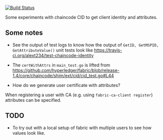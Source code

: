 [![Build Status](https://travis-ci.org/alext234/test-chaincode-identity.svg?branch=master)](https://travis-ci.org/alext234/test-chaincode-identity)

Some experiments with chaincode CID to get client identity and attributes.


## Some notes

- See the output of test logs to know how the output of `GetID, GetMSPID, GetAttributeValue()` unit tests look like https://travis-ci.org/alext234/test-chaincode-identity


- The `certWithAttrs` in `main_test.go` is lifted from   https://github.com/hyperledger/fabric/blob/release-1.4/core/chaincode/shim/ext/cid/cid_test.go#L44

- How do we generate user certificate with attributes?

When registering a user with CA (e.g. using `fabric-ca-client register`) attributes can be specified.

## TODO

- To try out with a local setup of fabric with multiple users to see how values look like.
